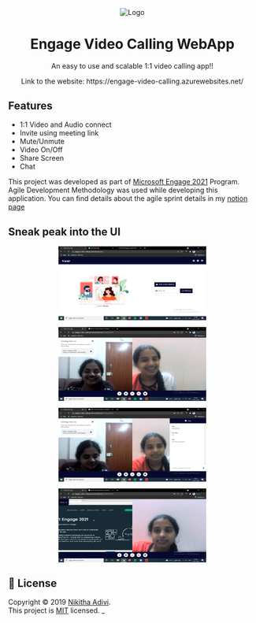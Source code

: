 <p align = "center"><img align = "center" src="https://static.vecteezy.com/system/resources/thumbnails/001/810/990/small/illustration-of-two-happy-people-talking-via-video-call-smiling-men-and-women-work-and-communicate-remotely-team-meeting-illustration-in-flat-design-vector.jpg" align = "center" alt="Logo" width="150" height="150" /></p>
<h1 align="center">Engage Video Calling WebApp</h1>
<p align = "center"> An easy to use and scalable 1:1 video calling app!! </p>
<p align = "center"> Link to the website: https://engage-video-calling.azurewebsites.net/ </p>

## Features
- 1:1 Video and Audio connect
- Invite using meeting link
- Mute/Unmute
- Video On/Off
- Share Screen
- Chat

This project was developed as part of [Microsoft Engage 2021](https://microsoft.acehacker.com/engage2021/) Program. 
Agile Development Methodology was used while developing this application. You can find details about the agile sprint details in my [notion page](https://www.notion.so/cd6fd2f396fc45b2a2e51a97d1f02e32?v=e80dfea049f949ffa3158f85f873f105)

## Sneak peak into the UI
<p align = "center"><img align = "center" src="https://github.com/NikiAdivi/engage-video-chat/blob/azure-redis/UI%20Images/HomePage.png" align = "center" alt="Logo" width="300" height="150" /></p>
<p align = "center"><img align = "center" src="https://github.com/NikiAdivi/engage-video-chat/blob/azure-redis/UI%20Images/VideoCall.png" align = "center" alt="Logo" width="300" height="150" /></p>
<p align = "center"><img align = "center" src="https://github.com/NikiAdivi/engage-video-chat/blob/azure-redis/UI%20Images/Chat.png" align = "center" alt="Logo" width="300" height="150" /></p>
<p align = "center"><img align = "center" src="https://github.com/NikiAdivi/engage-video-chat/blob/azure-redis/UI%20Images/Screenshare.png" align = "center" alt="Logo" width="300" height="150" /></p>

<!-- 
## Install

```sh
git clone https://github.com/DaKeiser/mips.git
```

## Dependencies

- [iVerilog](http://iverilog.icarus.com/) HDL.
- [GTKWave](http://gtkwave.sourceforge.net/).

  * [Installation](http://inf­server.inf.uth.gr/~konstadel/resources/Icarus_Verilog_GTKWave_guide.pdf) Guide for iverilog and GTKWave

## Usage

```sh
~/mips$ iverilog mipsProcessor.v
~/mips$ ./a.out
```

## Run tests

```sh
~/mips$ gtkwave mips.vcd
```

## Description 

We have created separate modules for fetch, decode, execute, memory and writeback operations.

- Instructions are given in the file _fact.dat_. To convert the instructions into 32-bit binary codes, use [this](https://www.eg.bucknell.edu/~csci320/mips_web/).
- Dont forget to add `11111111111111111111111111111111` at the end of the set of instructions
- The value N for which the factorial must be found must be passed in it.
- Changes that you need to make once you gave a specified set of instructions:
    * Change the `parameter instruction_count` in _fetch.v_
    * Similarly change the `parameter INSTRUCTION_COUNT` in _mipsProcessor.v_ 
- Now run the following command `iverilog mipsProcessor.v` (You need to have iverilog and GTKWave installed)
- Then do an `./a.out`
- And find the response to your instruction set in either _registers.dat_ file or _mainMemory.dat_ file (Changes happening depends on the type of instruction you give)
- In our premade _fact.dat_ file our output is visible in _registers.dat_ file in line number 20 or in _mainMemory.dat_ in line number 3.
- If you want to see the number of cycles the instruction took, head over to GTKWave by running `gtkwave mips.vcd` and click on `mipsTb -> mainModule`
- Drag and drop `clock` and `curInstruction[31:0]`. You will get an estimate of the number of cycles it is taking.
- You can also check for any intermediate signal at any module to understand which signals are high or low in a particular instruction.


## Preview

- Instructions are written here. We have implemented a code to find the factorial of 5.

![Instructions File](https://github.com/DaKeiser/mips/blob/master/assets/Instructions_file.png)

- All changes in Registers are found here

![Registers File](https://github.com/DaKeiser/mips/blob/master/assets/Registers_file.png)

- All the data in main memory is stored and written back here

![Main Memory file](https://github.com/DaKeiser/mips/blob/master/assets/Data_Memory_file.png)

- Check out the stages on how the instructions are executed here

![Clock Cycles in GTKWave](https://github.com/DaKeiser/mips/blob/master/assets/Clock_cycle%20Count.png)
 -->
## 📝 License

Copyright © 2019 [Nikitha Adivi](https://github.com/NikiAdivi).<br />
This project is [MIT](https://github.com/NikiAdivi/engage-video-chat/blob/master/LICENSE) licensed.
_
